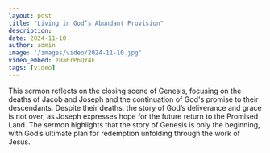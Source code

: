 ```yaml
---
layout: post
title: "Living in God’s Abundant Provision"
description: 
date: 2024-11-10
author: admin
image: '/images/video/2024-11-10.jpg'
video_embed: zHa6rP6QY4E
tags: [video]
---
```


This sermon reflects on the closing scene of Genesis, focusing on the deaths of Jacob and Joseph and the continuation of God's promise to their descendants. Despite their deaths, the story of God’s deliverance and grace is not over, as Joseph expresses hope for the future return to the Promised Land. The sermon highlights that the story of Genesis is only the beginning, with God’s ultimate plan for redemption unfolding through the work of Jesus.
